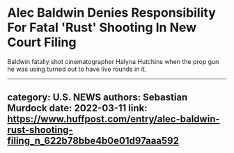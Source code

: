 # Alec Baldwin Denies Responsibility For Fatal 'Rust' Shooting In New Court Filing

Baldwin fatally shot cinematographer Halyna Hutchins when the prop gun he was using turned out to have live rounds in it.

---
category: U.S. NEWS
authors: Sebastian Murdock
date: 2022-03-11
link: https://www.huffpost.com/entry/alec-baldwin-rust-shooting-filing_n_622b78bbe4b0e01d97aaa592
---
